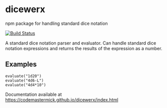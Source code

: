 # dicewerx

npm package for handling standard dice notation

[![Build Status](https://travis-ci.org/codemastermick/dicewerx.svg?branch=master)](https://travis-ci.org/codemastermick/dicewerx)

A standard dice notation parser and evaluator. Can handle standard dice notation expressions and returns the results of the expression as a number.

## Examples
```
evaluate("1d20")
evaluate("4d6-L")
evaluate("4d4*10")
```

Documentation available at https://codemastermick.github.io/dicewerx/index.html